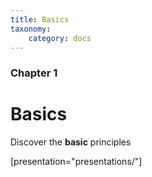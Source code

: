 ```yaml
---
title: Basics
taxonomy:
    category: docs
---
```


### Chapter 1

# Basics

Discover the **basic** principles

[presentation="presentations/"]

